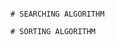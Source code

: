                                                                            # SEARCHING ALGORITHM
                                                                           # SORTING ALGORITHM
                                                                           
                                                                           
                                                                         
